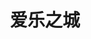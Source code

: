 ---
title: 爱乐之城
start_date: 2017-02-26
end_date: 2017-02-26
event_type: movie
event_name: 爱乐之城
event_url: https://movie.douban.com/subject/25934014/
memories:
  - comment: What if?
    author: 时九  
location: 黄龙
---